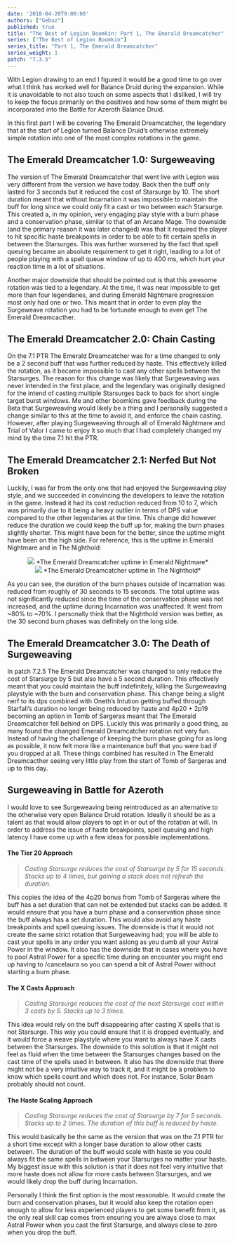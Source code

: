 ```yaml
---
date: '2018-04-20T9:00:00'
authors: ["Gebuz"]
published: true
title: "The Best of Legion Boomkin: Part 1, The Emerald Dreamcatcher"
series: ["The Best of Legion Boomkin"]
series_title: "Part 1, The Emerald Dreamcatcher"
series_weight: 1
patch: "7.3.5"
---
```

With Legion drawing to an end I figured it would be a good time to go over what I think has worked well for Balance Druid during the expansion. While it is unavoidable to not  also touch on some aspects that I disliked, I will try to keep the focus primarily on the positives and how some of them might be incorporated into the Battle for Azeroth Balance Druid.

In this first part I will be covering The Emerald Dreamcatcher, the legendary that at the start of Legion turned Balance Druid’s otherwise extremely simple rotation into one of the most complex rotations in the game.

## The Emerald Dreamcatcher 1.0: Surgeweaving
The version of The Emerald Dreamcatcher that went live with Legion was very different from the version we have today. Back then the buff only lasted for 3 seconds but it reduced the cost of Starsurge by 10. The short duration meant that without Incarnation it was impossible to maintain the buff for long since we could only fit a cast or two between each Starsurge. This created a, in my opinion, very engaging play style with a burn phase and a conservation phase, similar to that of an Arcane Mage. The downside (and the primary reason it was later changed) was that it required the player to hit specific haste breakpoints in order to be able to fit certain spells in between the Starsurges. This was further worsened by the fact that spell queuing became an absolute requirement to get it right, leading to a lot of people playing with a spell queue window of up to 400 ms, which hurt your reaction time in a lot of situations.

Another major downside that should be pointed out is that this awesome rotation was tied to a legendary. At the time, it was near impossible to get more than four legendaries, and during Emerald Nightmare progression most only had one or two. This meant that in order to even play the Surgeweave rotation you had to be fortunate enough to even get The Emerald Dreamcacther.

## The Emerald Dreamcatcher 2.0: Chain Casting
On the 7.1 PTR The Emerald Dreamcatcher was for a time changed to only be a 2 second buff that was further reduced by haste. This effectively killed the rotation, as it became impossible to cast any other spells between the Starsurges. The reason for this change was likely that Surgeweaving was never intended in the first place, and the legendary was originally designed for the intend of casting multiple Starsurges back to back for short single target burst windows. Me and other boomkins gave feedback during the Beta that Surgeweaving would likely be a thing and I personally suggested a change similar to this at the time to avoid it, and enforce the chain casting. However, after playing Surgeweaving through all of Emerald Nightmare and Trial of Valor I came to enjoy it so much that I had completely changed my mind by the time 7.1 hit the PTR.

## The Emerald Dreamcatcher 2.1: Nerfed But Not Broken
Luckily, I was far from the only one that had enjoyed the Surgeweaving play style, and we succeeded in convincing the developers to leave the rotation in the game. Instead it had its cost reduction reduced from 10 to 7, which was primarily due to it being a heavy outlier in terms of DPS value compared to the other legendaries at the time. This change did however reduce the duration we could keep the buff up for, making the burn phases slightly shorter. This might have been for the better, since the uptime might have been on the high side. For reference, this is the uptime in Emerald Nightmare and in The Nighthold:

<center>
        <img src="https://gebuz.files.wordpress.com/2018/04/eduptimeen.png?w=840&h=165" ></img>
        *The Emerald Dreamcatcher uptime in Emerald Nightmare*
</center>

<center>
        <img src="https://gebuz.files.wordpress.com/2018/04/eduptimenh.png?w=840&h=163" ></img>
        *The Emerald Dreamcatcher uptime in The Nighthold*
</center>

As you can see, the duration of the burn phases outside of Incarnation was reduced from roughly of 30 seconds to 15 seconds. The total uptime was not significantly reduced since the time of the conservation phase was not increased, and the uptime during Incarnation was unaffected. It went from ~80% to ~70%. I personally think that the Nighthold version was better, as the 30 second burn phases was definitely on the long side.

## The Emerald Dreamcatcher 3.0: The Death of Surgeweaving
In patch 7.2.5 The Emerald Dreamcatcher was changed to only reduce the cost of Starsurge by 5 but also have a 5 second duration. This effectively meant that you could maintain the buff indefinitely, killing the Surgeweaving playstyle with the burn and conservation phase. This change being a slight nerf to its dps combined with Oneth’s Intution getting buffed through Starfall’s duration no longer being reduced by haste and 4p20 + 2p19 becoming an option in Tomb of Sargeras meant that The Emerald Dreamcatcher fell behind on DPS. Luckily this was primarily a good thing, as many found the changed Emerald Dreamcatcher rotation not very fun. Instead of having the challenge of keeping the burn phase going for as long as possible, it now felt more like a maintenance buff that you were bad if you dropped at all. These things combined has resulted in The Emerald Dreamcacther seeing very little play from the start of Tomb of Sargeras and up to this day.

## Surgeweaving in Battle for Azeroth
I would love to see Surgeweaving being reintroduced as an alternative to the otherwise very open Balance Druid rotation. Ideally it should be as a talent as that would allow players to opt in or out of the rotation at will. In order to address the issue of haste breakpoints,  spell queuing and high latency I have come up with a few ideas for possible implementations.

#### The Tier 20 Approach

>*Casting Starsurge reduces the cost of Starsurge by 5 for 15 seconds. Stacks up to 4 times, but gaining a stack does not refresh the duration.*

This copies the idea of the 4p20 bonus from Tomb of Sargeras where the buff has a set duration that can not be extended but stacks can be added. It would ensure that you have a burn phase and a conservation phase since the buff always has a set duration. This would also avoid any haste breakpoints and spell queuing issues. The downside is that it would not create the same strict rotation that Surgeweaving had; you will be able to cast your spells in any order you want aslong as you dumb all your Astral Power in the window. It also has the downside that in cases where you have to pool Astral Power for a specific time during an encounter you might end up having to /cancelaura so you can spend a bit of Astral Power without starting a burn phase.

#### The X Casts Approach

>*Casting Starsurge reduces the cost of the next Starsurge cast within 3 casts by 5. Stacks up to 3 times.*

This idea would rely on the buff disappearing after casting X spells that is not Starsurge. This way you could ensure that it is dropped eventually, and it would force a weave playstyle where you want to always have X casts between the Starsurges. The downside to this solution is that it might not feel as fluid when the time between the Starsurges changes based on the cast time of the spells used in between. It also has the downside that there might not be a very intuitive way to track it, and it might be a problem to know which spells count and which does not. For instance, Solar Beam probably should not count.

#### The Haste Scaling Approach

>*Casting Starsurge reduces the cost of Starsurge by 7 for 5 seconds. Stacks up to 2 times. The duration of this buff is reduced by haste.*

This would basically be the same as the version that was on the 7.1 PTR for a short time except with a longer base duration to allow other casts between. The duration of the buff would scale with haste so you could always fit the same spells in between your Starsurges no matter your haste. My biggest issue with this solution is that it does not feel very intuitive that more haste does not allow for more casts between Starsurges, and we would likely drop the buff during Incarnation.

Personally I think the first option is the most reasonable. It would create the burn and conservation phases, but it would also keep the rotation open enough to allow for less experienced players to get some benefit from it, as the only real skill cap comes from ensuring you are always close to max Astral Power when you cast the first Starsurge, and always close to zero when you drop the buff.
